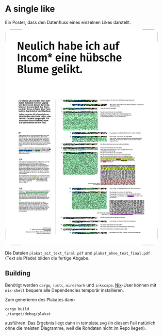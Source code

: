 # A single like

Ein Poster, dass den Datenfluss eines einzelnen Likes darstellt.

![](preview.jpeg)

Die Dateien `plakat_mit_text_final.pdf` und `plakat_ohne_text_final.pdf` (Text als Pfade) bilden die fertige Abgabe.


## Building

Benötigt werden `cargo`, `rustc`, `wireshark` und `inkscape`. [Nix](https://nixos.org/nix)-User können mit `nix-shell` bequem alle Dependencies temporär installieren.

Zum generieren des Plakates dann

```
cargo build
./target/debug/plakat
```

ausführen. Das Ergebnis liegt dann in template.svg (in diesem Fall natürlich ohne die meisten Diagramme, weil die Rohdaten nicht im Repo liegen).
